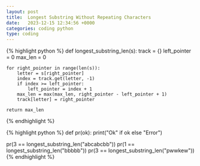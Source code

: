 ```yaml
---
layout: post
title:  Longest Substring Without Repeating Characters
date:   2023-12-15 12:34:56 +0000
categories: coding python
type: coding
---
```

{% highlight python %}
def longest_substring_len(s):
    track = {}
    left_pointer = 0
    max_len = 0

    for right_pointer in range(len(s)):
        letter = s[right_pointer]
        index = track.get(letter, -1)
        if index >= left_pointer:
            left_pointer = index + 1
        max_len = max(max_len, right_pointer - left_pointer + 1)
        track[letter] = right_pointer

    return max_len
{% endhighlight %}

{% highlight python %}
def pr(ok): print("Ok" if ok else "Error")


pr(3 == longest_substring_len("abcabcbb"))
pr(1 == longest_substring_len("bbbbb"))
pr(3 == longest_substring_len("pwwkew"))
{% endhighlight %}